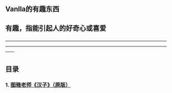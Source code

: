 ## Vanlla的有趣东西
## 有趣，指能引起人的好奇心或喜爱
——————————————————————————————————————————————————————————————————————————
## 目录
### 1. [图雅老师《汉子》（原版）](https://vanlla.fun/tuya/taoma.mp4)
